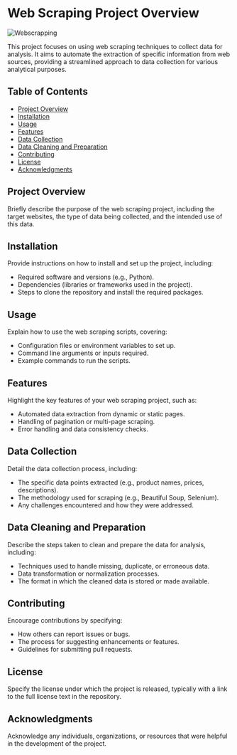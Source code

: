 # Web Scraping Project Overview

![Webscrapping](https://scrape-it.cloud/assets/blog_img/web-scraping-with-python.png)

This project focuses on using web scraping techniques to collect data for analysis. It aims to automate the extraction of specific information from web sources, providing a streamlined approach to data collection for various analytical purposes.

## Table of Contents
- [Project Overview](#project-overview)
- [Installation](#installation)
- [Usage](#usage)
- [Features](#features)
- [Data Collection](#data-collection)
- [Data Cleaning and Preparation](#data-cleaning-and-preparation)
- [Contributing](#contributing)
- [License](#license)
- [Acknowledgments](#acknowledgments)

## Project Overview

Briefly describe the purpose of the web scraping project, including the target websites, the type of data being collected, and the intended use of this data.

## Installation

Provide instructions on how to install and set up the project, including:
- Required software and versions (e.g., Python).
- Dependencies (libraries or frameworks used in the project).
- Steps to clone the repository and install the required packages.

## Usage

Explain how to use the web scraping scripts, covering:
- Configuration files or environment variables to set up.
- Command line arguments or inputs required.
- Example commands to run the scripts.

## Features

Highlight the key features of your web scraping project, such as:
- Automated data extraction from dynamic or static pages.
- Handling of pagination or multi-page scraping.
- Error handling and data consistency checks.

## Data Collection

Detail the data collection process, including:
- The specific data points extracted (e.g., product names, prices, descriptions).
- The methodology used for scraping (e.g., Beautiful Soup, Selenium).
- Any challenges encountered and how they were addressed.

## Data Cleaning and Preparation

Describe the steps taken to clean and prepare the data for analysis, including:
- Techniques used to handle missing, duplicate, or erroneous data.
- Data transformation or normalization processes.
- The format in which the cleaned data is stored or made available.

## Contributing

Encourage contributions by specifying:
- How others can report issues or bugs.
- The process for suggesting enhancements or features.
- Guidelines for submitting pull requests.

## License

Specify the license under which the project is released, typically with a link to the full license text in the repository.

## Acknowledgments

Acknowledge any individuals, organizations, or resources that were helpful in the development of the project.
